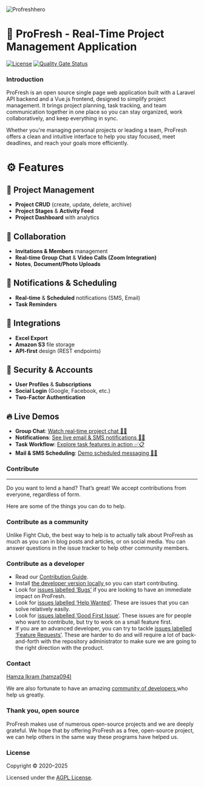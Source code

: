 ![Profreshhero](https://github.com/user-attachments/assets/cd84d035-76b3-437b-8d89-096f8bbb0d41)


# 🚀 ProFresh - Real-Time Project Management Application

[![License](https://img.shields.io/github/license/hamza094/ProFresh)](LICENSE) [![Quality Gate Status](https://sonarcloud.io/api/project_badges/measure?project=hamza094_ProFresh&metric=alert_status)](https://sonarcloud.io/summary/new_code?id=hamza094_ProFresh)


<h3> Introduction </h3>
ProFresh is an open source single page web application built with a Laravel API backend and a Vue.js frontend, designed to simplify project management. It brings project planning, task tracking, and team communication together in one place so you can stay organized, work collaboratively, and keep everything in sync.

Whether you're managing personal projects or leading a team, ProFresh offers a clean and intuitive interface to help you stay focused, meet deadlines, and reach your goals more efficiently.


# ⚙️ Features

## 📂 Project Management
- **Project CRUD** (create, update, delete, archive)  
- **Project Stages** & **Activity Feed**  
- **Project Dashboard** with analytics  

## 🤝 Collaboration
- **Invitations & Members** management  
- **Real‑time Group Chat** & **Video Calls (Zoom Integration)**  
- **Notes**, **Document/Photo Uploads**  

## 🔔 Notifications & Scheduling
- **Real‑time** & **Scheduled** notifications (SMS, Email)  
- **Task Reminders**  

## 🔗 Integrations
- **Excel Export**  
- **Amazon S3** file storage  
- **API‑first** design (REST endpoints)  

## 🔐 Security & Accounts
- **User Profiles** & **Subscriptions**  
- **Social Login** (Google, Facebook, etc.)  
- **Two‑Factor Authentication** 

## 🔥 Live Demos

- **Group Chat**: [Watch real‑time project chat 👥💬](https://twitter.com/h_ik04/status/1603334048213893121)  
- **Notifications**: [See live email & SMS notifications 📩🚀](https://twitter.com/h_ik04/status/1580147516191940608)  
- **Task Workflow**: [Explore task features in action ✅📋](https://twitter.com/h_ik04/status/1706709214130041070)  
- **Mail & SMS Scheduling**: [Demo scheduled messaging 📧📱](https://twitter.com/h_ik04/status/1552968426355732480)  


<h3>Contribute</h3>
    <hr>
<p>Do you want to lend a hand? That’s great! We accept contributions from everyone, regardless of form.<p>
<p>Here are some of the things you can do to help.</p>

<h3> Contribute as a community </h3>
<p>Unlike Fight Club, the best way to help is to actually talk about ProFresh as much as you can in blog posts and articles, or on social media.
You can answer questions in the issue tracker to help other community members.</p>

<h3> Contribute as a developer </h3>
<ul>
<li> Read our <a href="https://profresh.gitbook.io/profresh-docs/developers/contributing-guide">Contribution Guide</a>. </li>
<li> Install <a href="https://profresh.gitbook.io/profresh-docs/developers/setup-local-development">the developer version locally </a> so you can start contributing. </li>
<li> Look for <a href="https://github.com/hamza094/ProFresh/issues?q=state%3Aopen%20label%3Abug">issues labelled ‘Bugs’</a> if you are looking to have an immediate impact on ProFresh. </li>
<li> Look for <a href="https://github.com/hamza094/ProFresh/issues?q=state%3Aopen%20label%3A%22help%20wanted%22">issues labelled ‘Help Wanted’</a>. These are issues that you can solve relatively easily. </li>
<li> Look for <a href="https://github.com/hamza094/ProFresh/issues?q=state%3Aopen%20label%3A%22good%20first%20issue%22">issues labelled ’Good First Issue’</a>. These issues are for people who want to contribute, but try to work on a small feature first. </li>
<li> If you are an advanced developer, you can try to tackle <a href="https://github.com/hamza094/ProFresh/issues?q=state%3Aopen%20label%3A%22feature%20request%22">issues labelled ‘Feature Requests’</a>. These are harder to do and will require a lot of back-and-forth with the repository administrator to make sure we are going to the right direction with the product. </li>
</ul>

<h3> Contact </h3>

<a href="https://github.com/hamza094">Hamza Ikram (hamza094)</a>

<p>We are also fortunate to have an amazing <a href="https://github.com/hamza094/ProFresh/graphs/contributors">community of developers </a> who help us greatly.</p>

<h3> Thank you, open source </h3>
ProFresh makes use of numerous open-source projects and we are deeply grateful. We hope that by offering ProFresh as a free, open-source project, we can help others in the same way these programs have helped us.

<h3> License </h3>
Copyright © 2020–2025

Licensed under the <a href="https://github.com/hamza094/ProFresh/blob/master/LICENSE">AGPL License</a>.
